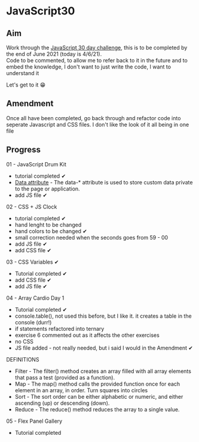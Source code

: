 # JavaScript30  

## Aim  
Work through the [JavaScript 30 day challenge](https://javascript30.com/), this is to be completed by the end of June 2021 (today is 4/6/21).  
Code to be commented, to allow me to refer back to it in the future and to embed the knowledge, I don't want to just write the code, I want to understand it  

Let's get to it 😁  

## Amendment  
Once all have been completed, go back through and refactor code into seperate Javascript and CSS files. I don't like the look of it all being in one file

## Progress  

01 - JavaScript Drum Kit   

- tutorial completed ✔
- [Data attribute](https://www.w3schools.com/tags/att_data-.asp) - The data-* attribute is used to store custom data private to the page or application. 
- add JS file ✔


02 - CSS + JS Clock   

- tutorial completed ✔
- hand lenght to be changed
- hand colors to be changed ✔  
- small correction needed when the seconds goes from 59 - 00
- add JS file ✔
- add CSS file ✔

03 - CSS Variables ✔  

- Tutorial completed ✔  
- add CSS file ✔
- add JS file ✔  

04 - Array Cardio Day 1  

- Tutorial completed ✔
- console.table(), not used this before, but I like it. it creates a table in the console (durr!)
- if statements refactored into ternary
- exercise 6 commented out as it affects the other exercises
- no CSS
- JS file added - not really needed, but i said I would in the Amendment ✔  

DEFINITIONS  

- Filter - The filter() method creates an array filled with all array elements that pass a test (provided as a function).
- Map - The map() method calls the provided function once for each element in an array, in order. Turn squares into circles
- Sort - The sort order can be either alphabetic or numeric, and either ascending (up) or descending (down).
- Reduce - The reduce() method reduces the array to a single value.

05 - Flex Panel Gallery

- Tutorial completed